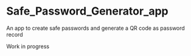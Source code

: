 # Safe_Password_Generator_app
An app to create safe passwords and generate a QR code as password record

Work in  progress
